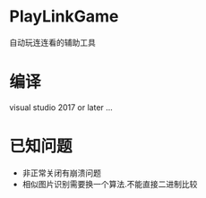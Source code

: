 # PlayLinkGame
自动玩连连看的辅助工具

# 编译
visual studio 2017 or later ...

# 已知问题
* 非正常关闭有崩溃问题
* 相似图片识别需要换一个算法.不能直接二进制比较
